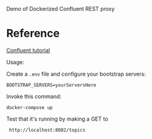 Demo of Dockerized Confluent REST proxy

# Reference

[Confluent tutorial](https://docs.confluent.io/platform/current/tutorials/examples/clients/docs/rest-proxy.html)

Usage:

Create a `.env` file and configure your bootstrap servers:
```shell
BOOTSTRAP_SERVERS=yourServersHere
```

Invoke this command:
```shell
docker-compose up
```

Test that it's running by making a GET to
```shell
 http://localhost:8082/topics
```